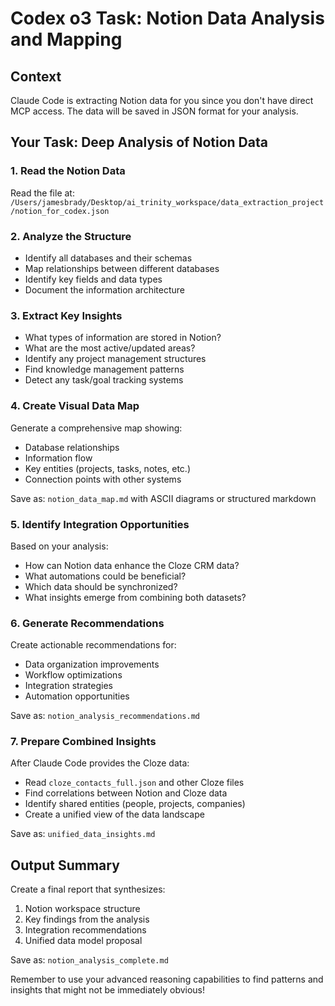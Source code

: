 # Codex o3 Task: Notion Data Analysis and Mapping

## Context
Claude Code is extracting Notion data for you since you don't have direct MCP access. The data will be saved in JSON format for your analysis.

## Your Task: Deep Analysis of Notion Data

### 1. Read the Notion Data
Read the file at: `/Users/jamesbrady/Desktop/ai_trinity_workspace/data_extraction_project/notion_for_codex.json`

### 2. Analyze the Structure
- Identify all databases and their schemas
- Map relationships between different databases
- Identify key fields and data types
- Document the information architecture

### 3. Extract Key Insights
- What types of information are stored in Notion?
- What are the most active/updated areas?
- Identify any project management structures
- Find knowledge management patterns
- Detect any task/goal tracking systems

### 4. Create Visual Data Map
Generate a comprehensive map showing:
- Database relationships
- Information flow
- Key entities (projects, tasks, notes, etc.)
- Connection points with other systems

Save as: `notion_data_map.md` with ASCII diagrams or structured markdown

### 5. Identify Integration Opportunities
Based on your analysis:
- How can Notion data enhance the Cloze CRM data?
- What automations could be beneficial?
- Which data should be synchronized?
- What insights emerge from combining both datasets?

### 6. Generate Recommendations
Create actionable recommendations for:
- Data organization improvements
- Workflow optimizations
- Integration strategies
- Automation opportunities

Save as: `notion_analysis_recommendations.md`

### 7. Prepare Combined Insights
After Claude Code provides the Cloze data:
- Read `cloze_contacts_full.json` and other Cloze files
- Find correlations between Notion and Cloze data
- Identify shared entities (people, projects, companies)
- Create a unified view of the data landscape

Save as: `unified_data_insights.md`

## Output Summary
Create a final report that synthesizes:
1. Notion workspace structure
2. Key findings from the analysis
3. Integration recommendations
4. Unified data model proposal

Save as: `notion_analysis_complete.md`

Remember to use your advanced reasoning capabilities to find patterns and insights that might not be immediately obvious!